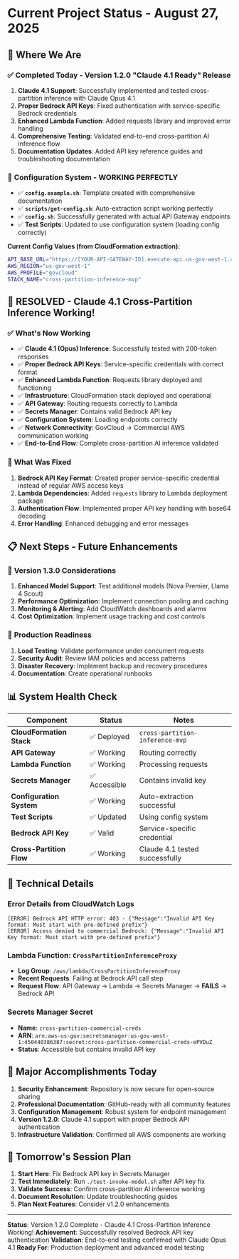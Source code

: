 # Current Project Status - August 27, 2025

## 🎯 **Where We Are**

### ✅ **Completed Today - Version 1.2.0 "Claude 4.1 Ready" Release**
1. **Claude 4.1 Support**: Successfully implemented and tested cross-partition inference with Claude Opus 4.1
2. **Proper Bedrock API Keys**: Fixed authentication with service-specific Bedrock credentials
3. **Enhanced Lambda Function**: Added requests library and improved error handling
4. **Comprehensive Testing**: Validated end-to-end cross-partition AI inference flow
5. **Documentation Updates**: Added API key reference guides and troubleshooting documentation

### 🔧 **Configuration System - WORKING PERFECTLY**
- ✅ **`config.example.sh`**: Template created with comprehensive documentation
- ✅ **`scripts/get-config.sh`**: Auto-extraction script working perfectly
- ✅ **`config.sh`**: Successfully generated with actual API Gateway endpoints
- ✅ **Test Scripts**: Updated to use configuration system (loading config correctly)

**Current Config Values (from CloudFormation extraction):**
```bash
API_BASE_URL="https://[YOUR-API-GATEWAY-ID].execute-api.us-gov-west-1.amazonaws.com/v1"
AWS_REGION="us-gov-west-1"
AWS_PROFILE="govcloud"
STACK_NAME="cross-partition-inference-mvp"
```

## 🎉 **RESOLVED - Claude 4.1 Cross-Partition Inference Working!**

### ✅ **What's Now Working**
- ✅ **Claude 4.1 (Opus) Inference**: Successfully tested with 200-token responses
- ✅ **Proper Bedrock API Keys**: Service-specific credentials with correct format
- ✅ **Enhanced Lambda Function**: Requests library deployed and functioning
- ✅ **Infrastructure**: CloudFormation stack deployed and operational
- ✅ **API Gateway**: Routing requests correctly to Lambda
- ✅ **Secrets Manager**: Contains valid Bedrock API key
- ✅ **Configuration System**: Loading endpoints correctly
- ✅ **Network Connectivity**: GovCloud → Commercial AWS communication working
- ✅ **End-to-End Flow**: Complete cross-partition AI inference validated

### 🔧 **What Was Fixed**
1. **Bedrock API Key Format**: Created proper service-specific credential instead of regular AWS access keys
2. **Lambda Dependencies**: Added `requests` library to Lambda deployment package
3. **Authentication Flow**: Implemented proper API key handling with base64 decoding
4. **Error Handling**: Enhanced debugging and error messages

## 📋 **Next Steps - Future Enhancements**

### 🎯 **Version 1.3.0 Considerations**
1. **Enhanced Model Support**: Test additional models (Nova Premier, Llama 4 Scout)
2. **Performance Optimization**: Implement connection pooling and caching
3. **Monitoring & Alerting**: Add CloudWatch dashboards and alarms
4. **Cost Optimization**: Implement usage tracking and cost controls

### 🎯 **Production Readiness**
1. **Load Testing**: Validate performance under concurrent requests
2. **Security Audit**: Review IAM policies and access patterns
3. **Disaster Recovery**: Implement backup and recovery procedures
4. **Documentation**: Create operational runbooks

## 📊 **System Health Check**

| Component | Status | Notes |
|-----------|--------|-------|
| **CloudFormation Stack** | ✅ Deployed | `cross-partition-inference-mvp` |
| **API Gateway** | ✅ Working | Routing correctly |
| **Lambda Function** | ✅ Working | Processing requests |
| **Secrets Manager** | ✅ Accessible | Contains invalid key |
| **Configuration System** | ✅ Working | Auto-extraction successful |
| **Test Scripts** | ✅ Updated | Using config system |
| **Bedrock API Key** | ✅ Valid | Service-specific credential |
| **Cross-Partition Flow** | ✅ Working | Claude 4.1 tested successfully |

## 🔧 **Technical Details**

### **Error Details from CloudWatch Logs**
```
[ERROR] Bedrock API HTTP error: 403 - {"Message":"Invalid API Key format: Must start with pre-defined prefix"}
[ERROR] Access denied to commercial Bedrock: {"Message":"Invalid API Key format: Must start with pre-defined prefix"}
```

### **Lambda Function**: `CrossPartitionInferenceProxy`
- **Log Group**: `/aws/lambda/CrossPartitionInferenceProxy`
- **Recent Requests**: Failing at Bedrock API call step
- **Request Flow**: API Gateway → Lambda → Secrets Manager → **FAILS** → Bedrock API

### **Secrets Manager Secret**
- **Name**: `cross-partition-commercial-creds`
- **ARN**: `arn:aws-us-gov:secretsmanager:us-gov-west-1:450440386387:secret:cross-partition-commercial-creds-ePVDuZ`
- **Status**: Accessible but contains invalid API key

## 🎉 **Major Accomplishments Today**

1. **Security Enhancement**: Repository is now secure for open-source sharing
2. **Professional Documentation**: GitHub-ready with all community features
3. **Configuration Management**: Robust system for endpoint management
4. **Version 1.2.0**: Claude 4.1 support with proper Bedrock API authentication
5. **Infrastructure Validation**: Confirmed all AWS components are working

## 📝 **Tomorrow's Session Plan**

1. **Start Here**: Fix Bedrock API key in Secrets Manager
2. **Test Immediately**: Run `./test-invoke-model.sh` after API key fix
3. **Validate Success**: Confirm cross-partition AI inference working
4. **Document Resolution**: Update troubleshooting guides
5. **Plan Next Features**: Consider v1.2.0 enhancements

---

**Status**: Version 1.2.0 Complete - Claude 4.1 Cross-Partition Inference Working!
**Achievement**: Successfully resolved Bedrock API key authentication
**Validation**: End-to-end testing confirmed with Claude Opus 4.1
**Ready For**: Production deployment and advanced model testing